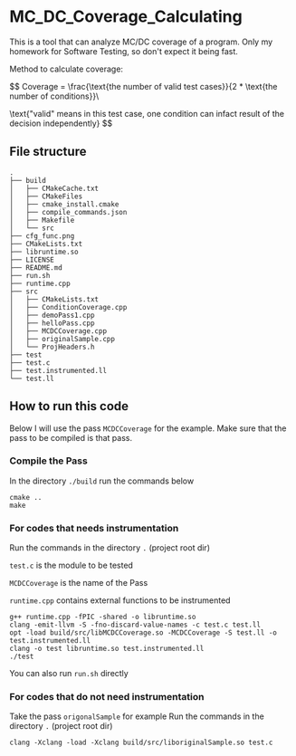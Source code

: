 # MC_DC_Coverage_Calculating
This is a tool that can analyze MC/DC coverage of a program.
Only my homework for Software Testing, so don't expect it being fast.

Method to calculate coverage:

$$
Coverage = \frac{\text{the number of valid test cases}}{2 * \text{the number of conditions}}\\

\text{"valid" means in this test case, one condition can infact result of the decision independently}
$$


## File structure
```shell
.
├── build
│   ├── CMakeCache.txt
│   ├── CMakeFiles
│   ├── cmake_install.cmake
│   ├── compile_commands.json
│   ├── Makefile
│   └── src
├── cfg_func.png
├── CMakeLists.txt
├── libruntime.so
├── LICENSE
├── README.md
├── run.sh
├── runtime.cpp
├── src
│   ├── CMakeLists.txt
│   ├── ConditionCoverage.cpp
│   ├── demoPass1.cpp
│   ├── helloPass.cpp
│   ├── MCDCCoverage.cpp
│   ├── originalSample.cpp
│   └── ProjHeaders.h
├── test
├── test.c
├── test.instrumented.ll
└── test.ll
```

## How to run this code

Below I will use the pass `MCDCCoverage` for the example. Make sure that the pass to be compiled is that pass.

### Compile the Pass

In the directory `./build` run the commands below

```shell
cmake ..
make
```

### For codes that needs instrumentation

Run the  commands in the directory `.` (project root dir)

`test.c` is the module to be tested

`MCDCCoverage` is the name of the Pass

`runtime.cpp` contains external functions to be instrumented

```shell
g++ runtime.cpp -fPIC -shared -o libruntime.so
clang -emit-llvm -S -fno-discard-value-names -c test.c test.ll
opt -load build/src/libMCDCCoverage.so -MCDCCoverage -S test.ll -o test.instrumented.ll
clang -o test libruntime.so test.instrumented.ll
./test
```
You can also run `run.sh` directly


### For codes that do not need instrumentation

Take the pass `origonalSample` for example
Run the  commands in the directory `.` (project root dir)

```shell
clang -Xclang -load -Xclang build/src/liboriginalSample.so test.c
```
